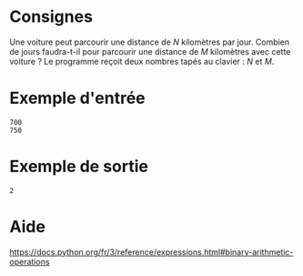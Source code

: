 # Consignes

Une voiture peut parcourir une distance de _N_ kilomètres par jour. Combien de jours faudra-t-il pour parcourir une distance de _M_ kilomètres avec cette voiture ? Le programme reçoit deux nombres tapés au clavier : _N_ et _M_.

# Exemple d'entrée

```
700
750
```

# Exemple de sortie

```
2
```

# Aide

https://docs.python.org/fr/3/reference/expressions.html#binary-arithmetic-operations